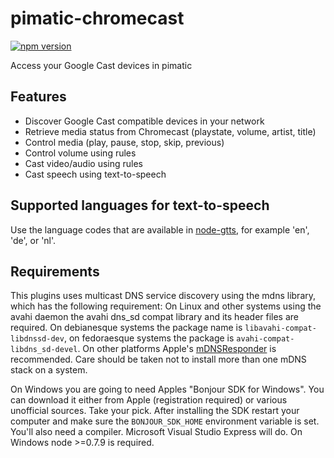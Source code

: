 pimatic-chromecast
=======================
[![npm version](https://badge.fury.io/js/pimatic-chromecast.svg)](https://badge.fury.io/js/pimatic-chromecast)

Access your Google Cast devices in pimatic

## Features
- Discover Google Cast compatible devices in your network
- Retrieve media status from Chromecast (playstate, volume, artist, title)
- Control media (play, pause, stop, skip, previous)
- Control volume using rules
- Cast video/audio using rules
- Cast speech using text-to-speech

## Supported languages for text-to-speech
Use the language codes that are available in [node-gtts](https://github.com/thiennq/node-gtts/blob/master/index.js#L10), for example 'en', 'de', or 'nl'.

## Requirements
This plugins uses multicast DNS service discovery using the mdns library, which has the following requirement:
On Linux and other systems using the avahi daemon the avahi dns_sd compat library and its header files are required.  On debianesque systems the package name is `libavahi-compat-libdnssd-dev`, on fedoraesque systems the package is `avahi-compat-libdns_sd-devel`.  On other platforms Apple's [mDNSResponder](http://opensource.apple.com/tarballs/mDNSResponder/) is recommended. Care should be taken not to install more than one mDNS stack on a system.

On Windows you are going to need Apples "Bonjour SDK for Windows". You can download it either from Apple (registration required) or various unofficial sources. Take your pick. After installing the SDK restart your computer and make sure the `BONJOUR_SDK_HOME` environment variable is set. You'll also need a compiler. Microsoft Visual Studio Express will do. On Windows node >=0.7.9 is required.